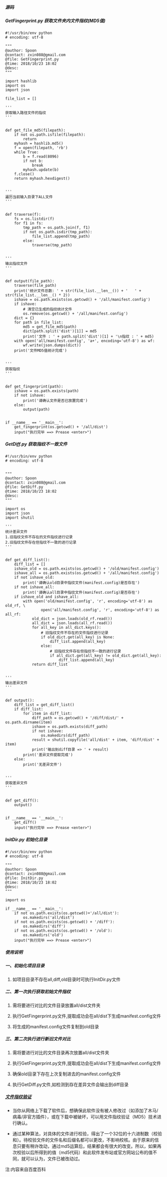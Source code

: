 ##### 源码

##### GetFingerprint.py 获取文件夹内文件指纹(MD5值)

    #!/usr/bin/env python
    # encoding: utf-8

    """
    @author: Spoon
    @contact: zxin088@gmail.com
    @file: GetFingerprint.py
    @time: 2018/10/23 18:02
    @desc:
    """

    import hashlib
    import os
    import json

    file_list = []

    '''
    获取输入路径文件的指纹
    '''


    def get_file_md5(filepath):
        if not os.path.isfile(filepath):
            return
        myhash = hashlib.md5()
        f = open(filepath, 'rb')
        while True:
            b = f.read(8096)
            if not b:
                break
            myhash.update(b)
        f.close()
        return myhash.hexdigest()


    '''
    遍历当前输入目录下ALL文件
    '''


    def traverse(f):
        fs = os.listdir(f)
        for f1 in fs:
            tmp_path = os.path.join(f, f1)
            if not os.path.isdir(tmp_path):
                file_list.append(tmp_path)
            else:
                traverse(tmp_path)


    '''
    输出指纹文件
    '''


    def output(file_path):
        traverse(file_path)
        print('统计文件总数: ' + str(file_list.__len__()) + '   ' + str(file_list.__len__() * 2))
        ishave = os.path.exists(os.getcwd() + '/all/manifest.config')
        if ishave:
            # 清空已生成的指纹统计文件
            os.remove(os.getcwd() + '/all/manifest.config')
        dict = {}
        for path in file_list:
            md5 = get_file_md5(path)
            dict[path.split('dist')[1]] = md5
            print('文件 : ' + path.split('dist')[1] + '\n指纹 : ' + md5)
        with open('all/manifest.config', 'a+', encoding='utf-8') as wf:
            wf.write(json.dumps(dict))
        print('文件MD5值统计完成')


    '''
    获取指纹
    '''


    def get_fingerprint(path):
        ishave = os.path.exists(path)
        if not ishave:
            print('请确认文件是否已放置完成')
        else:
            output(path)


    if __name__ == '__main__':
        get_fingerprint(os.getcwd() + '/all/dist')
        input("执行完毕 ==> Prease <enter>")

##### GetDiff.py 获取指纹不一致文件

    #!/usr/bin/env python
    # encoding: utf-8


    """
    @author: Spoon
    @contact: zxin088@gmail.com
    @file: GetDiff.py
    @time: 2018/10/23 18:02
    @desc:
    """

    import os
    import json
    import shutil

    '''
    统计差异文件
    1.旧指纹文件不存在的文件指纹进行记录
    2.旧指纹文件存在但指纹不一致的进行记录
    '''


    def get_diff_list():
        diff_list = []
        ishave_old = os.path.exists(os.getcwd() + '/old/manifest.config')
        ishave_all = os.path.exists(os.getcwd() + '/all/manifest.config')
        if not ishave_old:
            print('请确认old目录中指纹文件(manifest.config)是否存在')
        if not ishave_all:
            print('请确认all目录中指纹文件(manifest.config)是否存在')
        if ishave_old and ishave_all:
            with open('old/manifest.config', 'r', encoding='utf-8') as old_rf, \
                    open('all/manifest.config', 'r', encoding='utf-8') as all_rf:
                old_dict = json.loads(old_rf.read())
                all_dict = json.loads(all_rf.read())
                for all_key in all_dict.keys():
                    # 旧指纹文件不存在的文件指纹进行记录
                    if old_dict.get(all_key) is None:
                        diff_list.append(all_key)
                    else:
                        # 旧指纹文件存在但指纹不一致的进行记录
                        if all_dict.get(all_key) != old_dict.get(all_key):
                            diff_list.append(all_key)
                return diff_list


    '''
    输出差异文件
    '''


    def output():
        diff_list = get_diff_list()
        if diff_list:
            for item in diff_list:
                diff_path = os.getcwd() + '/diff/dist/' + os.path.dirname(item)
                ishave = os.path.exists(diff_path)
                if not ishave:
                    os.makedirs(diff_path)
                result = shutil.copyfile('all/dist' + item, 'diff/dist' + item)
                print('输出到diff目录 => ' + result)
            print('差异文件提取完成')
        else:
            print('无差异文件')


    '''
    获取差异文件
    '''


    def get_diff():
        output()


    if __name__ == '__main__':
        get_diff()
        input("执行完毕 ==> Prease <enter>")

##### InitDir.py 初始化目录

    #!/usr/bin/env python
    # encoding: utf-8

    """
    @author: Spoon
    @contact: zxin088@gmail.com
    @file: InitDir.py
    @time: 2018/10/23 18:02
    @desc:
    """

    import os

    if __name__ == '__main__':
        if not os.path.exists(os.getcwd()+'/all/dist'):
            os.makedirs('all/dist')
        if not os.path.exists(os.getcwd() + '/diff'):
            os.makedirs('diff')
        if not os.path.exists(os.getcwd() + '/old'):
            os.makedirs('old')
        input("执行完毕 ==> Prease <enter>")

##### 使用说明

##### 一、初始化项目目录

1. 如项目目录不存在all,diff,old目录时可执行InitDir.py文件

##### 二、第一次执行获取初始文件指纹

1. 需将要进行对比的文件目录放置all/dist文件夹

2. 执行GetFingerprint.py文件,提取成功会在all/dist下生成manifest.config文件

3. 将生成的manifest.config文件复制到old目录

##### 三、第二次执行进行新旧文件对比

1. 需将要进行对比的文件目录再次放置all/dist文件夹

2. 执行GetFingerprint.py文件,提取成功会在all/dist下生成manifest.config文件

3. 确保old目录下存在上次复制进去的manifest.config文件

4.  执行GetDiff.py文件,如检测到存在差异文件会输出到diff目录


##### [文件指纹验证](https://baike.baidu.com/item/%E6%96%87%E4%BB%B6%E6%8C%87%E7%BA%B9%E9%AA%8C%E8%AF%81/6027261 "文件指纹验证")

  - 当你从网络上下载了软件后，想确保此软件没有被人修改过（如添加了木马/病毒/非官方插件），或在下载中被破坏，可以用文件指纹验证（MD5）技术进行确认。

  - 通过某种算法，对具体的文件进行校验，得出了一个32位的十六进制数（校验和）。待校验文件的文件名和后缀名都可以更改，不影响校核。由于原来的信息只要有稍许改动，通过md5运算后，结果都会有很大的改变。所以，如果再次校验以后所得到的值（md5代码）和此软件发布站或官方网站公布的值不同，就可以认为，文件已被改动过。

  注:内容来自百度百科